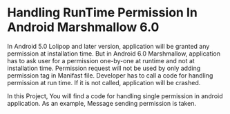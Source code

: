 # Handling RunTime Permission In Android Marshmallow 6.0

In Android 5.0 Lolipop and later version, application will be granted any permission at installation time. But in Android 6.0 Marshmallow, application has to ask user for a permission one-by-one at runtime and not at installation time. Permission request will not be used by only adding permission tag in Manifast file. Developer has to call a code for handling permission at run time. If it is not called, application will be crashed. 

In this Project, You will find a code for handling single permission in android application. As an example, Message sending permission is taken.

